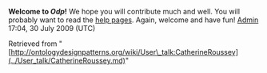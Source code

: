 __Welcome to _Odp_!__ We hope you will contribute much and well. 
You will probably want to read the [help pages](http://ontologydesignpatterns.org/wiki/Help:Contents "Help:Contents"). Again, welcome and have fun! [Admin](../User/ValentinaPresutti.md "User:ValentinaPresutti") 17:04, 30 July 2009 (UTC)





Retrieved from "[http://ontologydesignpatterns.org/wiki/User\_talk:CatherineRoussey](../User_talk/CatherineRoussey.md)"